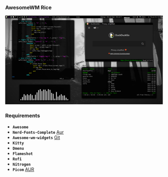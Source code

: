 ### AwesomeWM Rice
![Screenshot](screenshot/screenshot.png)                                           
### Requirements
- **`Awesome`**
- **`Nerd-Fonts-Complete`** [Aur](https://aur.archlinux.org/packages/nerd-fonts-complete)
- **`Awesome-wm-widgets`** [Git](https://github.com/streetturtle/awesome-wm-widgets)
- **`Kitty`**
- **`Dmenu`**
- **`Flameshot`**
- **`Rofi`**
- **`Nitrogen`**
- **`Picom`** [AUR](https://aur.archlinux.org/packages/picom-ibhagwan-git)

